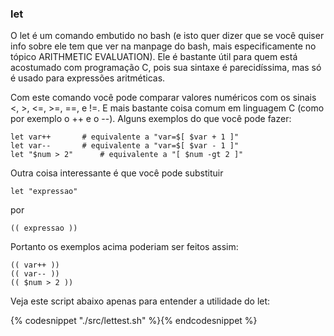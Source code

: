 ### let

   O let é um comando embutido no bash (e isto quer dizer que se você
quiser info sobre ele tem que ver na manpage do bash, mais
especificamente no tópico ARITHMETIC EVALUATION). Ele é bastante útil para
quem está acostumado com programação C, pois sua sintaxe é parecidíssima,
mas só é usado para expressões aritméticas.

   Com este comando você pode comparar valores numéricos com os sinais <, >, <=, >=, ==, e !=. E mais bastante coisa comum em linguagem C (como por
exemplo o ++ e o --). Alguns exemplos do que você pode fazer:

```
let var++		# equivalente a "var=$[ $var + 1 ]"
let var--		# equivalente a "var=$[ $var - 1 ]"
let "$num > 2"		# equivalente a "[ $num -gt 2 ]"
```

   Outra coisa interessante é que você pode substituir

```
let "expressao"
```

por

```
(( expressao ))
```

Portanto os exemplos acima poderiam ser feitos assim:

```
(( var++ ))
(( var-- ))
(( $num > 2 ))
```

   Veja este script abaixo apenas para entender a utilidade do let:

{% codesnippet "./src/lettest.sh" %}{% endcodesnippet %}

